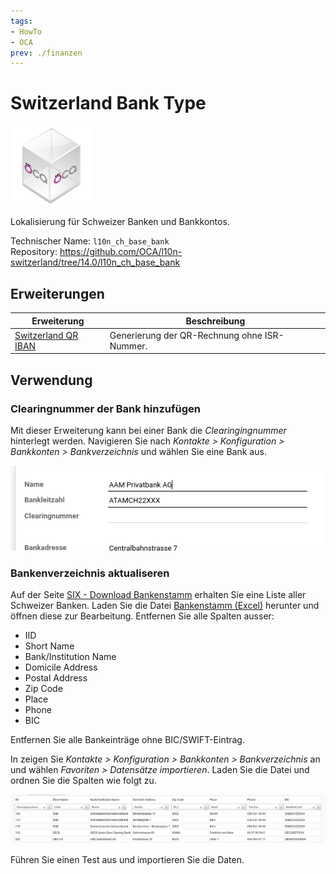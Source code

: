 ```yaml
---
tags:
- HowTo
- OCA
prev: ./finanzen
---
```

# Switzerland Bank Type
![icon_oca_app](assets/icon_oca_app.png)

Lokalisierung für Schweizer Banken und Bankkontos.

Technischer Name: `l10n_ch_base_bank`\
Repository: <https://github.com/OCA/l10n-switzerland/tree/14.0/l10n_ch_base_bank>

## Erweiterungen

| Erweiterung                                       | Beschreibung                                 |
| ------------------------------------------------- | -------------------------------------------- |
| [Switzerland QR IBAN](Switzerland%20QR%20IBAN.md) | Generierung der QR-Rechnung ohne ISR-Nummer. |

## Verwendung

### Clearingnummer der Bank hinzufügen

Mit dieser Erweiterung kann bei einer Bank die *Clearingingnummer* hinterlegt werden. Navigieren Sie nach *Kontakte > Konfiguration > Bankkonten > Bankverzeichnis* und wählen Sie eine Bank aus.

![](assets/Switzerland%20Bank%20type%20Clearingnummer.png)

### Bankenverzeichnis aktualiseren

Auf der Seite [SIX - Download Bankenstamm](https://www.six-group.com/de/products-services/banking-services/interbank-clearing/online-services/download-bank-master.html) erhalten Sie eine Liste aller Schweizer Banken. Laden Sie die Datei [Bankenstamm (Excel)](https://api.six-group.com/api/epcd/bankmaster/v2/public/downloads/bcbankenstamm_e.xls) herunter und öffnen diese zur Bearbeitung. Entfernen Sie alle Spalten ausser:
* IID
* Short Name
* Bank/Institution Name
* Domicile Address
* Postal Address
* Zip Code
* Place
* Phone
* BIC

Entfernen Sie alle Bankeinträge ohne BIC/SWIFT-Eintrag.

In zeigen Sie *Kontakte > Konfiguration > Bankkonten > Bankverzeichnis* an und wählen *Favoriten > Datensätze importieren*. Laden Sie die Datei und ordnen Sie die Spalten wie folgt zu.

![](assets/Switzerland%20Bank%20Type%20Spalte%20zuordnen.png)

Führen Sie einen Test aus und importieren Sie die Daten.